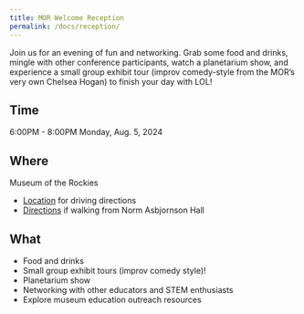 ```yaml
---
title: MOR Welcome Reception
permalink: /docs/reception/
---
```


Join us for an evening of fun and networking.  Grab some food and drinks, mingle with other conference participants, watch a planetarium show, and experience a small group exhibit tour (improv comedy-style from the MOR’s very own Chelsea Hogan) to finish your day with LOL!

## Time

6:00PM - 8:00PM
Monday, Aug. 5, 2024

## Where

Museum of the Rockies
- [Location](https://maps.app.goo.gl/jp6wgcGDUhDS2xvi8) for driving directions
- [Directions](https://maps.app.goo.gl/dTPQwiDzmc5JKjDq5) if walking from Norm Asbjornson Hall

## What
- Food and drinks
- Small group exhibit tours (improv comedy style)! 
- Planetarium show
- Networking with other educators and STEM enthusiasts
- Explore museum education outreach resources 
